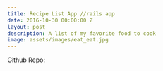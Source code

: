 ```yaml
---
title: Recipe List App //rails app
date: 2016-10-30 00:00:00 Z
layout: post
description: A list of my favorite food to cook
image: assets/images/eat_eat.jpg
---
```


Github Repo:
